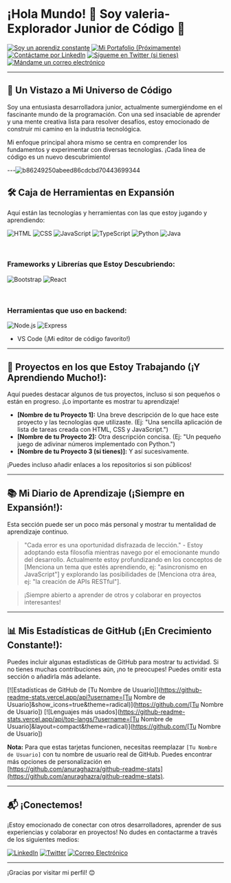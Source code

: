 
# ¡Hola Mundo! 👋 Soy valeria- Explorador Junior de Código 🚀
[![Soy un aprendiz constante](https://img.shields.io/badge/Estado-Aprendiendo%20Siempre-blue?style=for-the-badge)](https://keep-learning.io/)
[![Mi Portafolio (Próximamente)](https://img.shields.io/badge/Mi%20Portafolio-En%20Construcci%C3%B3n-orange?style=for-the-badge)](https://tu-futuro-portafolio.com)
[![Contáctame por LinkedIn](https://img.shields.io/badge/LinkedIn-%230077B5.svg?style=for-the-badge&logo=linkedin&logoColor=white)](https://www.linkedin.com/in/tuperfil/)
[![Sígueme en Twitter (si tienes)](https://img.shields.io/badge/Twitter-%231DA1F2.svg?style=for-the-badge&logo=twitter&logoColor=white)](https://twitter.com/tutwitter)
[![Mándame un correo electrónico](https://img.shields.io/badge/Email-tucorreo%40ejemplo.com-000?style=for-the-badge&logo=mail.ru&logoColor=white)](mailto:tucorreo@ejemplo.com)

---


## 🔭 Un Vistazo a Mi Universo de Código

Soy una entusiasta desarrolladora junior, actualmente sumergiéndome en el fascinante mundo de la programación. Con una sed insaciable de aprender y una mente creativa lista para resolver desafíos, estoy emocionado de construir mi camino en la industria tecnológica.

Mi enfoque principal ahora mismo se centra en comprender los fundamentos y experimentar con diversas tecnologías. ¡Cada línea de código es un nuevo descubrimiento!

---![b86249250abeed86cdcbd70443699344](https://github.com/user-attachments/assets/fff6a608-eb63-4a12-bdf2-c32ddd6b8ca6)


## 🛠️ Caja de Herramientas en Expansión

Aquí están las tecnologías y herramientas con las que estoy jugando y aprendiendo:

![HTML](https://img.shields.io/badge/HTML5-E34F26?style=flat&logo=html5&logoColor=white)
![CSS](https://img.shields.io/badge/CSS3-1572B6?style=flat&logo=css3&logoColor=white)
![JavaScript](https://img.shields.io/badge/JavaScript-F7DF1E?style=flat&logo=javascript&logoColor=black)
![TypeScript](https://img.shields.io/badge/TypeScript-3178C6?style=flat&logo=typescript&logoColor=white)
![Python](https://img.shields.io/badge/Python-3776AB?style=flat&logo=python&logoColor=white)
![Java](https://img.shields.io/badge/Java-007396?style=flat&logo=java&logoColor=white)

<br />

### Frameworks y Librerías que Estoy Descubriendo:
![Bootstrap](https://img.shields.io/badge/Bootstrap-7952B3?style=flat&logo=bootstrap&logoColor=white)
![React](https://img.shields.io/badge/React-61DAFB?style=flat&logo=react&logoColor=black)

<br />

### Herramientas que uso en backend:
![Node.js](https://img.shields.io/badge/Node.js-339933?style=flat&logo=node.js&logoColor=white)
![Express](https://img.shields.io/badge/Express.js-000000?style=flat&logo=express&logoColor=white)

* VS Code (¡Mi editor de código favorito!)

---

## 🔭 Proyectos en los que Estoy Trabajando (¡Y Aprendiendo Mucho!):

Aquí puedes destacar algunos de tus proyectos, incluso si son pequeños o están en progreso. ¡Lo importante es mostrar tu aprendizaje!

* **[Nombre de tu Proyecto 1]:** Una breve descripción de lo que hace este proyecto y las tecnologías que utilizaste. (Ej: "Una sencilla aplicación de lista de tareas creada con HTML, CSS y JavaScript.")
* **[Nombre de tu Proyecto 2]:** Otra descripción concisa. (Ej: "Un pequeño juego de adivinar números implementado con Python.")
* **[Nombre de tu Proyecto 3 (si tienes)]:** Y así sucesivamente.

¡Puedes incluso añadir enlaces a los repositorios si son públicos!

---

## 📚 Mi Diario de Aprendizaje (¡Siempre en Expansión!):

Esta sección puede ser un poco más personal y mostrar tu mentalidad de aprendizaje continuo.

> "Cada error es una oportunidad disfrazada de lección." - Estoy adoptando esta filosofía mientras navego por el emocionante mundo del desarrollo. Actualmente estoy profundizando en los conceptos de [Menciona un tema que estés aprendiendo, ej: "asincronismo en JavaScript"] y explorando las posibilidades de [Menciona otra área, ej: "la creación de APIs RESTful"].

> ¡Siempre abierto a aprender de otros y colaborar en proyectos interesantes!

---

## 📊 Mis Estadísticas de GitHub (¡En Crecimiento Constante!):

Puedes incluir algunas estadísticas de GitHub para mostrar tu actividad. Si no tienes muchas contribuciones aún, ¡no te preocupes! Puedes omitir esta sección o añadirla más adelante.

[![Estadísticas de GitHub de [Tu Nombre de Usuario]](https://github-readme-stats.vercel.app/api?username=[Tu Nombre de Usuario]&show_icons=true&theme=radical)](https://github.com/[Tu Nombre de Usuario])
[![Lenguajes más usados](https://github-readme-stats.vercel.app/api/top-langs/?username=[Tu Nombre de Usuario]&layout=compact&theme=radical)](https://github.com/[Tu Nombre de Usuario])

**Nota:** Para que estas tarjetas funcionen, necesitas reemplazar `[Tu Nombre de Usuario]` con tu nombre de usuario real de GitHub. Puedes encontrar más opciones de personalización en [https://github.com/anuraghazra/github-readme-stats](https://github.com/anuraghazra/github-readme-stats).

---

## 📬 ¡Conectemos!

¡Estoy emocionado de conectar con otros desarrolladores, aprender de sus experiencias y colaborar en proyectos! No dudes en contactarme a través de los siguientes medios:

[![LinkedIn](https://img.shields.io/badge/LinkedIn-%230077B5.svg?style=for-the-badge&logo=linkedin&logoColor=white)](https://www.linkedin.com/in/tuperfil/)
[![Twitter](https://img.shields.io/badge/Twitter-%231DA1F2.svg?style=for-the-badge&logo=twitter&logoColor=white)](https://twitter.com/tutwitter)
[![Correo Electrónico](https://img.shields.io/badge/Email-tucorreo%40ejemplo.com-000?style=for-the-badge&logo=mail.ru&logoColor=white)](mailto:tucorreo@ejemplo.com)

---

¡Gracias por visitar mi perfil! 😊
